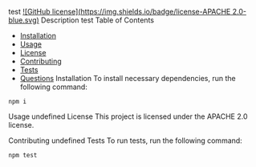 
  test
  [![GitHub license](https://img.shields.io/badge/license-APACHE 2.0-blue.svg)](https://github.com/adambrosio/test)
   Description
  test
   Table of Contents 
  * [Installation](#installation)
  * [Usage](#usage)
  * [License](#license)
  * [Contributing](#contributing)
  * [Tests](#tests)
  * [Questions](#questions)
  Installation
  To install necessary dependencies, run the following command:
  ```
  npm i
  ```
  Usage
  undefined
  License
  This project is licensed under the APACHE 2.0 license.
    
  Contributing
  undefined
  Tests
  To run tests, run the following command:
  ```
  npm test
  ```
  
